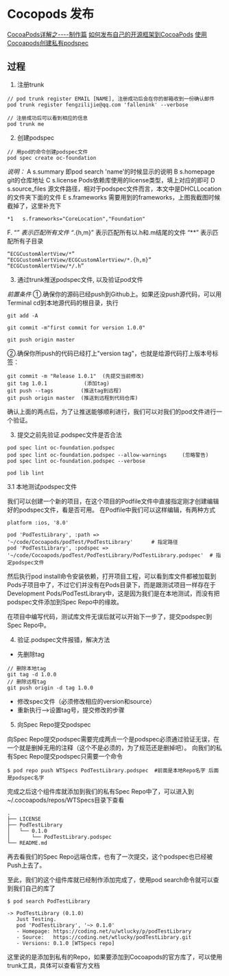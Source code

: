 # Cocopods 发布

[CocoaPods详解之----制作篇](http://blog.csdn.net/wzzvictory/article/details/20067595)
[如何发布自己的开源框架到CocoaPods](http://blog.csdn.net/blog_t/article/details/59570385)
[使用Cocoapods创建私有podspec](http://blog.wtlucky.com/blog/2015/02/26/create-private-podspec/)

## 过程

1. 注册trunk

```
// pod trunk register EMAIL [NAME], 注册成功后会在你的邮箱收到一份确认邮件
pod trunk register fengzilijie@qq.com 'fallenink' --verbose

// 注册成功后可以看到相应的信息
pod trunk me
```

2. 创建podspec

```
// 用pod的命令创建podspec文件
pod spec create oc-foundation
```

*说明：*
A s.summary 即pod search 'name'的时候显示的说明
B s.homepage git的仓库地址
C s.license Pods依赖库使用的license类型，填上对应的即可
D s.source_files 源文件路径，相对于podspec文件而言，本文中是DHCLLocation的文件夹下面的文件
E s.frameworks 需要用到的frameworks，上图我截图时候截掉了，这里补充下
```
*1   s.frameworks="CoreLocation","Foundation"
```
F. “*” 表示匹配所有文件 “*.{h,m}” 表示匹配所有以.h和.m结尾的文件 “**” 表示匹配所有子目录
```
“ECGCustomAlertView/*” 
“ECGCustomAlertView/ECGCustomAlertView/*.{h,m}” 
“ECGCustomAlertView/*/.h”
```

3. 通过trunk推送podspec文件, 以及验证pod文件

*前置条件*
①.确保你的源码已经push到Github上。如果还没push源代码，可以用Terminal cd到本地源代码的根目录，执行
```
git add -A

git commit -m"first commit for version 1.0.0"

git push origin master
```

②.确保你所push的代码已经打上"version tag"，也就是给源代码打上版本号标签：
```
git commit -m "Release 1.0.1"  (先提交当前修改)
git tag 1.0.1            (添加tag)
git push --tags         (推送tag到远程)
git push origin master  (推送到远程到代码仓库)
```
确认上面的两点后，为了让推送能够顺利进行，我们可以对我们的pod文件进行一个验证。

3. 提交之前先验证.podspec文件是否合法
```
pod spec lint oc-foundation.podspec  
pod spec lint oc-foundation.podspec --allow-warnings     (忽略警告)
pod spec lint oc-foundation.podspec --verbose
```

```
pod lib lint
```

3.1 本地测试podspec文件

我们可以创建一个新的项目，在这个项目的Podfile文件中直接指定刚才创建编辑好的podspec文件，看是否可用。 在Podfile中我们可以这样编辑，有两种方式

```
platform :ios, '8.0'

pod 'PodTestLibrary', :path => '~/code/Cocoapods/podTest/PodTestLibrary'      # 指定路径
pod 'PodTestLibrary', :podspec => '~/code/Cocoapods/podTest/PodTestLibrary/PodTestLibrary.podspec'  # 指定podspec文件
```

然后执行pod install命令安装依赖，打开项目工程，可以看到库文件都被加载到Pods子项目中了，不过它们并没有在Pods目录下，而是跟测试项目一样存在于Development Pods/PodTestLibrary中，这是因为我们是在本地测试，而没有把podspec文件添加到Spec Repo中的缘故。

在项目中编写代码，测试库文件无误后就可以开始下一步了，提交podspec到Spec Repo中。

4. 验证.podspec文件报错，解决方法

* 先删除tag
```
// 删除本地tag
git tag -d 1.0.0
// 删除远程tag
git push origin -d tag 1.0.0
```
* 修改spec文件（必须修改相应的version和source）
* 重新执行–>设置tag号，提交修改的步骤

5. 向Spec Repo提交podspec

向Spec Repo提交podspec需要完成两点一个是podspec必须通过验证无误，在一个就是删掉无用的注释（这个不是必须的，为了规范还是删掉吧）。 向我们的私有Spec Repo提交podspec只需要一个命令

```
$ pod repo push WTSpecs PodTestLibrary.podspec  #前面是本地Repo名字 后面是podspec名字
```

完成之后这个组件库就添加到我们的私有Spec Repo中了，可以进入到~/.cocoapods/repos/WTSpecs目录下查看

```
.
├── LICENSE
├── PodTestLibrary
│   └── 0.1.0
│       └── PodTestLibrary.podspec
└── README.md
```


再去看我们的Spec Repo远端仓库，也有了一次提交，这个podspec也已经被Push上去了。

至此，我们的这个组件库就已经制作添加完成了，使用pod search命令就可以查到我们自己的库了

```
$ pod search PodTestLibrary

-> PodTestLibrary (0.1.0)
   Just Testing.
   pod 'PodTestLibrary', '~> 0.1.0'
   - Homepage: https://coding.net/u/wtlucky/p/podTestLibrary
   - Source:   https://coding.net/wtlucky/podTestLibrary.git
   - Versions: 0.1.0 [WTSpecs repo]
```

这里说的是添加到私有的Repo，如果要添加到Cocoapods的官方库了，可以使用trunk工具，具体可以查看官方文档
